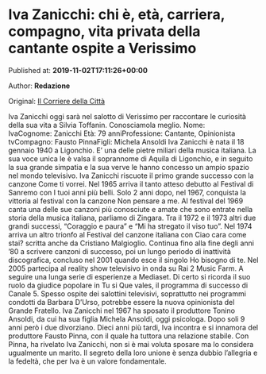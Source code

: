 
# Iva Zanicchi: chi è, età, carriera, compagno, vita privata della cantante ospite a Verissimo

Published at: **2019-11-02T17:11:26+00:00**

Author: **Redazione**

Original: [Il Corriere della Città](https://www.ilcorrieredellacitta.com/news/iva-zanicchi-chi-e-eta-carriera-compagno-vita-privata-della-cantante-ospite-a-verissimo.html)

Iva Zanicchi oggi sarà nel salotto di Verissimo per raccontare le curiosità della sua vita a Silvia Toffanin.
Conosciamola meglio.
Nome: IvaCognome: Zanicchi Età: 79 anniProfessione: Cantante, Opinionista tvCompagno: Fausto PinnaFigli: Michela Ansoldi
Iva Zanicchi è nata il 18 gennaio 1940 a Ligonchio.
E’ una delle pietre miliari della musica italiana. La sua voce unica le è valsa il soprannome di Aquila di Ligonchio, e in seguito la sua grande simpatia e la sua verve le hanno concesso un ampio spazio nel mondo televisivo.
Iva Zanicchi riscuote il primo grande successo con la canzone Come ti vorrei.
Nel 1965 arriva il tanto atteso debutto al Festival di Sanremo con I tuoi anni più belli. Solo 2 anni dopo, nel 1967, conquista la vittoria al festival con la canzone Non pensare a me.
Al festival del 1969 canta una delle sue canzoni più conosciute e amate che sono entrate nella storia della musica italiana, parliamo di Zingara.
Tra il 1972 e il 1973 altri due grandi successi, “Coraggio e paura” e “Mi ha stregato il viso tuo”.
Nel 1974 arriva un altro trionfo al Festival del canzone italiana con Ciao cara come stai? scritta anche da Cristiano Malgioglio.
Continua fino alla fine degli anni ’80 a scrivere canzoni di successo, poi un lungo periodo di inattività discografica, concluso nel 2001 quando esce il singolo Ho bisogno di te.
Nel 2005 partecipa al reality show televisivo in onda su Rai 2 Music Farm.
A seguire una lunga serie di esperienze a Mediaset. Di certo si ricorda il suo ruolo da giudice popolare in Tu si Que vales, il programma di successo di Canale 5.
Spesso ospite dei salottini televisivi, soprattutto nei programmi condotti da Barbara D’Urso, potrebbe essere la nuova opinionista del Grande Fratello.
Iva Zanicchi nel 1967 ha sposato il produttore Tonino Ansoldi, da cui ha sua figlia Michela Ansoldi, oggi psicologa. Dopo soli 9 anni però i due divorziano.
Dieci anni più tardi, Iva incontra e si innamora del produttore Fausto Pinna, con il quale ha tuttora una relazione stabile.
Con Pinna, ha rivelato Iva Zanicchi, non si è mai voluta sposare ma lo considera ugualmente un marito.
Il segreto della loro unione è senza dubbio l’allegria e la fedeltà, che per Iva è un valore fondamentale.
